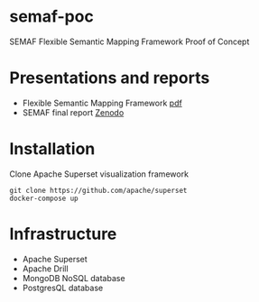# semaf-poc
SEMAF Flexible Semantic Mapping Framework Proof of Concept 

# Presentations and reports
* Flexible Semantic Mapping Framework [pdf](https://indico.fccn.pt/event/15/contributions/80/attachments/55/111/Breoder%20-%20SEMAF%20presentation%20eIRG%20v2.pdf)
* SEMAF final report [Zenodo](http://doi.org/10.5281/zenodo.4651421)

# Installation
Clone Apache Superset visualization framework
```
git clone https://github.com/apache/superset
docker-compose up
```

# Infrastructure
* Apache Superset
* Apache Drill
* MongoDB NoSQL database
* PostgresQL database
